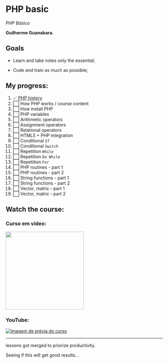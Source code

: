 # PHP basic

*PHP Básico*

**Guilherme Guanabara.**

## Goals

* Learn and take notes only the essential;

* Code and train as much as possible;

## My progress:

1. :white_check_mark: [PHP history](lesson-1-3.md)
2. :white_large_square: How PHP works / course content
3. :white_large_square: How install PHP
4. :white_large_square: PHP variables
5. :white_large_square: Arithmetic operators
6. :white_large_square: Assignment operators
7. :white_large_square: Relational operators
8. :white_large_square: HTML5 + PHP integration
9.  :white_large_square: Conditional `If`
10. :white_large_square: Conditional `Switch`
11. :white_large_square: Repetition `While`
12. :white_large_square: Repetition `Do While`
13. :white_large_square: Repetition `For`
14. :white_large_square: PHP routines - part 1
15. :white_large_square: PHP routines - part 2
16. :white_large_square: String functions - part 1
17. :white_large_square: String functions - part 2
18. :white_large_square: Vector, matrix - part 1
19. :white_large_square: Vector, matrix - part 2

## Watch the course:

### Curso em vídeo:

<a href="https://www.cursoemvideo.com/curso/php-basico"><img src="https://www.cursoemvideo.com/wp-content/uploads/bb-plugin/cache/php-circle.jpg" style="width:250px; height:auto;"></a>

### YouTube:

[![Imagem de prévia do curso](https://img.youtube.com/vi/F7KzJ7e6EAc/mqdefault.jpg)](https://www.youtube.com/watch?v=F7KzJ7e6EAc&list=PLHz_AreHm4dm4beCCCmW4xwpmLf6EHY9k)

---

lessons got merged to priorize productivity.

Seeing if this will get good results...